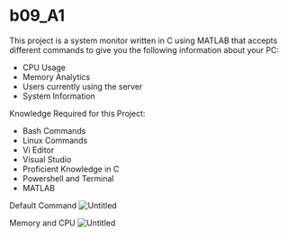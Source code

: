 # b09_A1

This project is a system monitor written in C using MATLAB that accepts different commands to give you the following information about your PC:
- CPU Usage
- Memory Analytics
- Users currently using the server
- System Information

Knowledge Required for this Project:
- Bash Commands
- Linux Commands
- Vi Editor
- Visual Studio
- Proficient Knowledge in C
- Powershell and Terminal
- MATLAB


Default Command
![Untitled](https://s3-us-west-2.amazonaws.com/secure.notion-static.com/a511a3d4-6e1a-4603-9032-3e5120944a2d/Untitled.png)

Memory and CPU
![Untitled](https://s3-us-west-2.amazonaws.com/secure.notion-static.com/6763bc20-9f0a-443d-8ee7-e17532bff482/Untitled.png)
